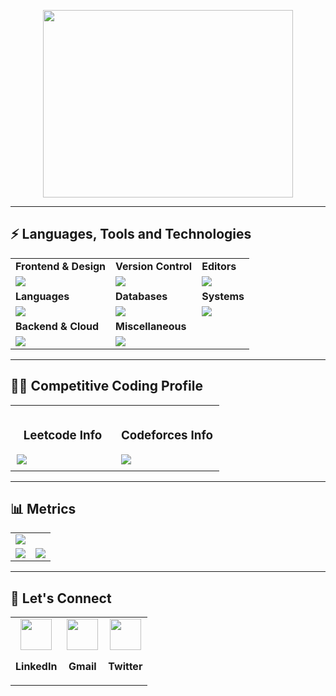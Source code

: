 <p align="center">
  <img src="Banner1.gif" width="400" height="300"/>
</p>

<hr>

## ⚡ Languages, Tools and Technologies

<table>
  <tr>
    <td><strong>Frontend & Design</strong></td>
    <td><strong>Version Control</strong></td>
    <td><strong>Editors</strong></td>
  </tr>
  <tr>
    <td>
      <img src="https://skillicons.dev/icons?i=html,css,js,react,nextjs,tailwindcss,figma">
    </td>
    <td>
      <img src="https://skillicons.dev/icons?i=git,github,bash&theme=dark">
    </td>
    <td>
      <img src="https://skillicons.dev/icons?i=vscode&theme=dark">
    </td>
  </tr>
  <tr>
    <td><strong>Languages</strong></td>
    <td><strong>Databases</strong></td>
    <td><strong>Systems</strong></td>
  </tr>
  <tr>
    <td>
      <img src="https://skillicons.dev/icons?i=python,cs">
    </td>
    <td>
      <img src="https://skillicons.dev/icons?i=mysql,mongodb&theme=dark">
    </td>
    <td>
      <img src="https://skillicons.dev/icons?i=linux,windows,ubuntu&theme=dark">
    </td>
  </tr>
  <tr>
    <td><strong>Backend & Cloud</strong></td>
    <td><strong>Miscellaneous</strong></td>
    <td></td>
  </tr>
  <tr>
    <td>
      <img src="https://skillicons.dev/icons?i=express,django&theme=dark">
    </td>
    <td>
      <img src="https://skillicons.dev/icons?i=anaconda,raspberrypi,arduino&theme=dark">
    </td>
    <td></td>
  </tr>
</table>

<hr>

## 👨‍💻 Competitive Coding Profile

<table style="width: 100%; text-align: center; border-collapse: collapse;">
  <tr>
    <!-- Leetcode Section (1st Column) -->
    <td style="width: 50%; padding: 10px; text-align: center;">
      <h3>Leetcode Info</h3>
      <img src="https://leetcard.jacoblin.cool/satwika-55?theme=unicorn&extension=activity" style="max-width: 100%; height: auto; display: block; margin: 0 auto;" />
    </td>

  
  <td style="width: 50%; padding: 10px; text-align: center;">
      <h3>Codeforces Info</h3>
      <img src="https://codeforces-readme-stats.vercel.app/api/card?username=satwika_55" style="max-width: 100%; height: auto; display: block; margin: 0 auto;" />
    </td>
  </tr>
</table>

<hr>

## 📊 Metrics

<table>
  <tr>
    <td colspan="2">
      <img src="https://github-readme-activity-graph.vercel.app/graph?username=satwika-55&bg_color=2e3440&hide_border=true&point=true&line=81a1c1&radius=8&area=true&area_color=88c0d0&title_color=ffffff&color=ffffff&line_width=2&since=2023-11-01">
    </td>
  </tr>
  <tr>
    <td>
      <a href="https://www.linkedin.com/in/satwika555/">
        <img src="https://github-readme-stats.vercel.app/api?username=satwika-55&hide_border=true&include_all_commits=true&count_private=true&show_icons=true&line_height=20&theme=nord">
      </a>
    </td>
    <td>
      <img src="https://github-readme-stats.vercel.app/api/top-langs/?username=satwika-55&langs_count=6&hide_border=true&border_radius=4.5&layout=compact&theme=nord">
    </td>
  </tr>
</table>

<hr>

## 🔗 Let's Connect

<table align="center">
  <tr>
    <td align="center">
      <a href="https://www.linkedin.com/in/satwika555/">
        <img src="https://skillicons.dev/icons?i=linkedin&theme=dark" width="50" height="50"/>
      </a>
      <p><strong>LinkedIn</strong></p>
    </td>
    <td align="center">
      <a href="mailto:chitrasatwika@gmail.com">
        <img src="https://skillicons.dev/icons?i=gmail&theme=dark" width="50" height="50"/>
      </a>
      <p><strong>Gmail</strong></p>
    </td>
    <td align="center">
      <a href="https://twitter.com/satwika55">
        <img src="https://skillicons.dev/icons?i=twitter&theme=dark" width="50" height="50"/>
      </a>
      <p><strong>Twitter</strong></p>
    </td>
  </tr>
</table>

